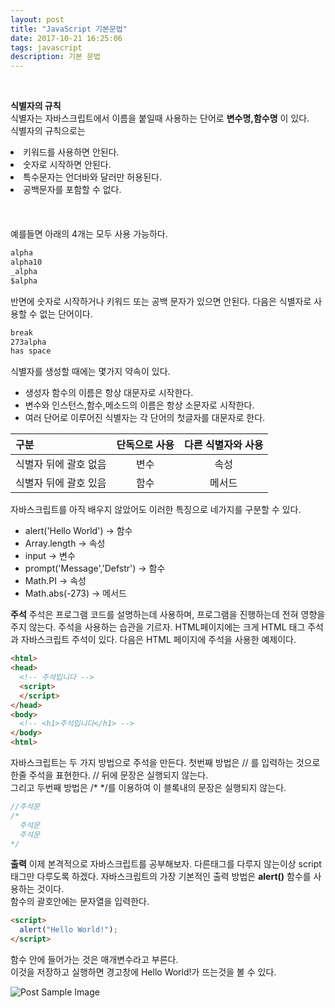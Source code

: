 ```yaml
---
layout: post
title: "JavaScript 기본문법"
date: 2017-10-21 16:25:06
tags: javascript
description: 기본 문법
---
```


<br>

<b>식별자의 규칙</b><br/>
식별자는 자바스크립트에서 이름을 붙일때 사용하는 단어로 <b>변수명,함수명</b> 이 있다.<br/>
식별자의 규칙으로는
<li>키워드를 사용하면 안된다.</li>
<li>숫자로 시작하면 안된다.</li>
<li>특수문자는 언더바와 달러만 허용된다.</li>
<li>공백문자를 포함할 수 없다.</li>
<br/><br/><br/>
예를들면 아래의 4개는 모두 사용 가능하다.


~~~html
alpha
alpha10
_alpha
$alpha
~~~

반면에 숫자로 시작하거나 키워드 또는 공백 문자가 있으면 안된다.
다음은 식별자로 사용할 수 없는 단어이다.

~~~html
break
273alpha
has space
~~~

식별자를 생성할 때에는 몇가지 약속이 있다.
<ul>
<li>생성자 함수의 이름은 항상 대문자로 시작한다.</li>
<li>변수와 인스턴스,함수,메소드의 이름은 항상 소문자로 시작한다.</li>
<li>여러 단어로 이루어진 식별자는 각 단어의 첫글자를 대문자로 한다.</li> </ul>



| 구분 | 단독으로 사용 | 다른 식별자와 사용 |
| :--- | :---: | :---: |
| 식별자 뒤에 괄호 없음 | 변수 | 속성 |
| 식별자 뒤에 괄호 있음 | 함수 | 메서드 |

자바스크립트를 아직 배우지 않았어도 이러한 특징으로 네가지를 구분할 수 있다.

<ul>
<li>alert('Hello World') -> 함수</li>
<li>Array.length -> 속성</li>
<li>input -> 변수</li>
<li>prompt('Message','Defstr') -> 함수</li>
<li>Math.PI -> 속성</li>
<li>Math.abs(-273) -> 메서드</li>

</ul>

<b>주석</b>
주석은 프로그램 코드를 설명하는데 사용하며, 프로그램을 진행하는데 전혀 영향을 주지 않는다. 주석을 사용하는 습관을 기르자.
HTML페이지에는 크게 HTML 태그 주석과 자바스크립트 주석이 있다.
다음은 HTML 페이지에 주석을 사용한 예제이다.

~~~HTML
<html>
<head>
  <!-- 주석입니다 -->
  <script>
  </script>
</head>
<body>
  <!-- <h1>주석입니다</h1> -->
</body>
<html>  
~~~

자바스크립트는 두 가지 방법으로 주석을 만든다. 첫번째 방법은 // 를 입력하는 것으로 한줄 주석을 표현한다. // 뒤에 문장은 실행되지 않는다.<br/>
그리고 두번째 방법은 /\*  \*/를 이용하여 이 블록내의 문장은 실행되지 않는다.


~~~javascript
//주석문
/*
  주석문
  주석문
*/
~~~


<b>출력</b>
이제 본격적으로 자바스크립트를 공부해보자.
다른태그를 다루지 않는이상 script 태그만 다루도록 하겠다.
자바스크립트의 가장 기본적인 출력 방법은 <b>alert()</b> 함수를 사용하는 것이다.<br/>
함수의 괄호안에는 문자열을 입력한다.

~~~html
<script>
  alert("Hello World!");
</script>
~~~

함수 안에 들어가는 것은 매개변수라고 부른다.<br/>
이것을 저장하고 실행하면 경고창에 Hello World!가 뜨는것을 볼 수 있다.

<img src="{{ site.baseurl }}/images/171021/1.png" alt="Post Sample Image">
